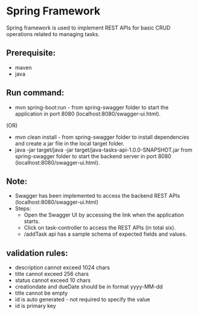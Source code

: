 # Spring Framework

Spring framework is used to implement REST APIs for basic CRUD operations related to managing tasks.


## Prerequisite:
- maven
- java

## Run command:
- mvn spring-boot:run - from spring-swagger folder to start the application in port 8080 (localhost:8080/swagger-ui.html).

(OR)

- mvn clean install -  from spring-swagger folder to install dependencies and create a jar file in the local target folder.
- java -jar target/java -jar target/java-tasks-api-1.0.0-SNAPSHOT.jar from spring-swagger folder to start the backend server in port 8080 (localhost:8080/swagger-ui.html).

## Note:
- Swagger has been implemented to access the backend REST APIs (localhost:8080/swagger-ui.html)
- Steps:
   - Open the Swagger UI by accessing the link when the application starts.
   - Click on task-controller to access the REST APIs (in total six).
   - /addTask api has a sample schema of expected fields and values. 

## validation rules:
- description cannot exceed 1024 chars
- title cannot exceed 256 chars
- status cannot exceed 10 chars
- creationdate and dueDate should be in format yyyy-MM-dd
- title cannot be empty
- id is auto generated - not required to specify the value
- id is primary key

